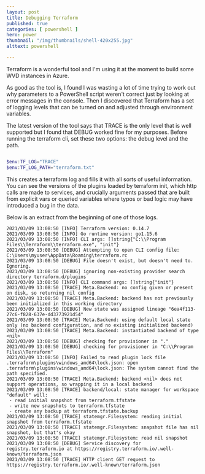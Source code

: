 ```yaml
---
layout: post
title: Debugging Terraform
published: true 
categories: [ powershell ]
hero: power
thumbnail: "/img/thumbnails/shell-420x255.jpg"
alttext: powershell

---
```


Terraform is a wonderful tool and I'm using it at the moment to build some WVD instances in Azure. 

As good as the tool is, I found I was wasting a lot of time trying to work out why parameters to a PowerShell script weren't correct just by looking at error messages in the console. Then I discovered 
that Terraform has a set of logging levels that can be turned on and adjusted through environment variables. 

The latest version of the tool says that TRACE is the only level that is well supported but I found that DEBUG worked fine for my purposes. Before running the terraform cli, set these two 
options: the debug level and the path. 

```powershell

$env:TF_LOG="TRACE"
$env:TF_LOG_PATH="terraform.txt"

```

This creates a terraform log and fills it with all sorts of useful information. You can see the versions of the plugins loaded by terraform init, which http calls are made to services, and crucially 
arguments passed that are built from explicit vars or queried variables where typos or bad logic may have introduced a bug in the data. 


Below is an extract from the beginning of one of those logs.

```
2021/03/09 13:08:50 [INFO] Terraform version: 0.14.7  
2021/03/09 13:08:50 [INFO] Go runtime version: go1.15.6
2021/03/09 13:08:50 [INFO] CLI args: []string{"C:\\Program Files\\Terraform\\terraform.exe", "init"}
2021/03/09 13:08:50 [DEBUG] Attempting to open CLI config file: C:\Users\myuser\AppData\Roaming\terraform.rc
2021/03/09 13:08:50 [DEBUG] File doesn't exist, but doesn't need to. Ignoring.
2021/03/09 13:08:50 [DEBUG] ignoring non-existing provider search directory terraform.d/plugins
2021/03/09 13:08:50 [INFO] CLI command args: []string{"init"}
2021/03/09 13:08:50 [TRACE] Meta.Backend: no config given or present on disk, so returning nil config
2021/03/09 13:08:50 [TRACE] Meta.Backend: backend has not previously been initialized in this working directory
2021/03/09 13:08:50 [DEBUG] New state was assigned lineage "6ea4f113-27c6-f828-637e-dd3773921d54"
2021/03/09 13:08:50 [TRACE] Meta.Backend: using default local state only (no backend configuration, and no existing initialized backend)
2021/03/09 13:08:50 [TRACE] Meta.Backend: instantiated backend of type <nil>
2021/03/09 13:08:50 [DEBUG] checking for provisioner in "."
2021/03/09 13:08:50 [DEBUG] checking for provisioner in "C:\\Program Files\\Terraform"
2021/03/09 13:08:50 [INFO] Failed to read plugin lock file .terraform\plugins\windows_amd64\lock.json: open .terraform\plugins\windows_amd64\lock.json: The system cannot find the path specified.
2021/03/09 13:08:50 [TRACE] Meta.Backend: backend <nil> does not support operations, so wrapping it in a local backend
2021/03/09 13:08:50 [TRACE] backend/local: state manager for workspace "default" will:
 - read initial snapshot from terraform.tfstate
 - write new snapshots to terraform.tfstate
 - create any backup at terraform.tfstate.backup
2021/03/09 13:08:50 [TRACE] statemgr.Filesystem: reading initial snapshot from terraform.tfstate
2021/03/09 13:08:50 [TRACE] statemgr.Filesystem: snapshot file has nil snapshot, but that's okay
2021/03/09 13:08:50 [TRACE] statemgr.Filesystem: read nil snapshot
2021/03/09 13:08:50 [DEBUG] Service discovery for registry.terraform.io at https://registry.terraform.io/.well-known/terraform.json
2021/03/09 13:08:50 [TRACE] HTTP client GET request to https://registry.terraform.io/.well-known/terraform.json
```

